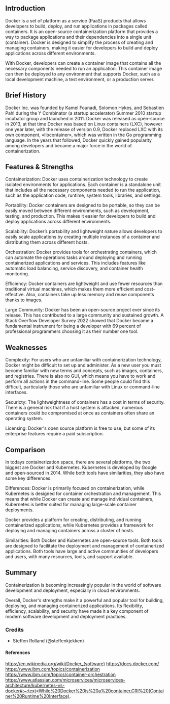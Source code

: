 
## Introduction

Docker is a set of platform as a service (PaaS) products that allows developers to build, deploy, and run applications in packages called containers. It is an open-source containerization platform that provides a way to package applications and their dependencies into a single unit (container).
Docker is designed to simplify the process of creating and managing containers, making it easier for developers to build and deploy applications across different environments.

With Docker, developers can create a container image that contains all the necessary components needed to run an application. This container image can then be deployed to any environment that supports Docker, such as a local development machine, a test environment, or a production server.


## Brief History

Docker Inc. was founded by Kamel Founadi, Solomon Hykes, and Sebastien Pahl during the Y Combinator (a startup accelerator) Summer 2010 startup incubator group and launched in 2011.
Docker was released as open-source in 2013, at that time Docker was based on Linux containers (LXC), however one year later, with the release of version 0.9, Docker replaced LXC with its own component, «libcontainer», which was written in the Go programming language.
In the years that followed, Docker quickly gained popularity among developers and became a major force in the world of containerization.


## Features & Strengths

Containerization: Docker uses containerization technology to create isolated environments for applications. Each container is a standalone unit that includes all the necessary components needed to run the application, such as the application code, runtime, system tools, libraries, and settings. 

Portability: Docker containers are designed to be portable, so they can be easily moved between different environments, such as development, testing, and production. This makes it easier for developers to build and deploy applications across different environments.

Scalability: Docker’s portability and lightweight nature allows developers to easily scale applications by creating multiple instances of a container and distributing them across different hosts. 

Orchestration: Docker provides tools for orchestrating containers,  which can automate the operations tasks around deploying and running containerized applications and services. This includes features like automatic load balancing, service discovery, and container health monitoring.

Efficiency: Docker containers are lightweight and use fewer resources than traditional virtual machines, which makes them more efficient and cost-effective. Also, containers take up less memory and reuse components thanks to images.

Large Community: Docker has been an open-source project ever since its release. This has contributed to a large community and sustained growth. A Stack Overflow Developer Survey 2022 showed that Docker became a fundamental instrument for being a developer with 69 percent of professional programmers choosing it as their number one tool.

## Weaknesses

Complexity: For users who are unfamiliar with containerization technology, Docker might be difficult to set up and administer. As a new user you must become familiar with new terms and concepts, such as images, containers, and registries. There is also no GUI, which means you have to work and perform all actions in the command-line. Some people could find this difficult, particularly those who are unfamiliar with Linux or command-line interfaces.

Securicty: The lightweightness of containers has a cost in terms of security. There is a general risk that if a host system is attacked, numerous containers could be compromised at once as containers often share an operating system.

Licensing: Docker's open source platform is free to use, but some of its enterprise features require a paid subscription.


## Comparison

In todays containerization space, there are several platforms, the two biggest are Docker and Kubernetes. Kubernetes is developed by Google and open-sourced in 2014. While both tools have similarities, they also have some key differences.

Differences:
Docker is primarily focused on containerization, while Kubernetes is designed for container orchestration and management. This means that while Docker can create and manage individual containers, Kubernetes is better suited for managing large-scale container deployments.

Docker provides a platform for creating, distributing, and running containerized applications, while Kubernetes provides a framework for deploying and managing containers across a cluster of hosts.

Similarities: 
Both Docker and Kubernetes are open-source tools.
Both tools are designed to facilitate the deployment and management of containerized applications.
Both tools have large and active communities of developers and users, with many resources, tools, and support available.


## Summary

Containerization is becoming increasingly popular in the world of software development and deployment, especially in cloud environments.

Overall, Docker's strengths make it a powerful and popular tool for building, deploying, and managing containerized applications. Its flexibility, efficiency, scalability, and security have made it a key component of modern software development and deployment practices.

### Credits

- Steffen Rolland (@steffenkjekken)

#### References

https://en.wikipedia.org/wiki/Docker_(software)
https://docs.docker.com/
https://www.ibm.com/topics/containerization
https://www.ibm.com/topics/container-orchestration
https://www.atlassian.com/microservices/microservices-architecture/kubernetes-vs-docker#:~:text=While%20Docker%20is%20a%20container,CRI%20(Container%20Runtime%20Interface).
